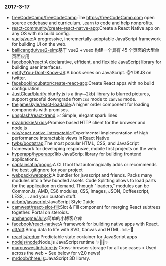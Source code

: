 ### 2017-3-17 
* [freeCodeCamp/freeCodeCamp](https://github.com//freeCodeCamp/freeCodeCamp):The https://freeCodeCamp.com open source codebase and curriculum. Learn to code and help nonprofits. 
* [react-community/create-react-native-app](https://github.com//react-community/create-react-native-app):Create a React Native app on any OS with no build config. 
* [vuejs/vue](https://github.com//vuejs/vue):A progressive, incrementally-adoptable JavaScript framework for building UI on the web. 
* [bailicangdu/vue2-elm](https://github.com//bailicangdu/vue2-elm):基于 vue2 + vuex 构建一个具有 45 个页面的大型单页面应用 
* [facebook/react](https://github.com//facebook/react):A declarative, efficient, and flexible JavaScript library for building user interfaces. 
* [getify/You-Dont-Know-JS](https://github.com//getify/You-Dont-Know-JS):A book series on JavaScript. @YDKJS on twitter. 
* [facebookincubator/create-react-app](https://github.com//facebookincubator/create-react-app):Create React apps with no build configuration. 
* [JustClear/blurify](https://github.com//JustClear/blurify):blurify.js is a tiny(~2kb) library to blurred pictures, support graceful downgrade from `css` mode to `canvas` mode. 
* [thejameskyle/react-loadable](https://github.com//thejameskyle/react-loadable):A higher order component for loading components with promises. 
* [unsplash/react-trend](https://github.com//unsplash/react-trend):📈 Simple, elegant spark lines 
* [mzabriskie/axios](https://github.com//mzabriskie/axios):Promise based HTTP client for the browser and node.js 
* [wix/react-native-interactable](https://github.com//wix/react-native-interactable):Experimental implementation of high performance interactable views in React Native 
* [twbs/bootstrap](https://github.com//twbs/bootstrap):The most popular HTML, CSS, and JavaScript framework for developing responsive, mobile first projects on the web. 
* [hyperapp/hyperapp](https://github.com//hyperapp/hyperapp):1kb JavaScript library for building frontend applications. 
* [captainsafia/goops](https://github.com//captainsafia/goops):A CLI tool that automagically adds or recommends the best .gitignore for your project 
* [webpack/webpack](https://github.com//webpack/webpack):A bundler for javascript and friends. Packs many modules into a few bundled assets. Code Splitting allows to load parts for the application on demand. Through "loaders," modules can be CommonJs, AMD, ES6 modules, CSS, Images, JSON, Coffeescript, LESS, ... and your custom stuff. 
* [airbnb/javascript](https://github.com//airbnb/javascript):JavaScript Style Guide 
* [camwest/react-slot-fill](https://github.com//camwest/react-slot-fill):Slot & Fill component for merging React subtrees together. Portal on steroids. 
* [anshengme/July](https://github.com//anshengme/July):简单的小博客仓库 
* [facebook/react-native](https://github.com//facebook/react-native):A framework for building native apps with React. 
* [d3/d3](https://github.com//d3/d3):Bring data to life with SVG, Canvas and HTML. 📊📈🎉 
* [reactjs/redux](https://github.com//reactjs/redux):Predictable state container for JavaScript apps 
* [nodejs/node](https://github.com//nodejs/node):Node.js JavaScript runtime ✨🐢🚀✨ 
* [marcuswestin/store.js](https://github.com//marcuswestin/store.js):Cross-browser storage for all use cases • Used across the web • See below for v2.0 news! 
* [mrdoob/three.js](https://github.com//mrdoob/three.js):JavaScript 3D library. 
